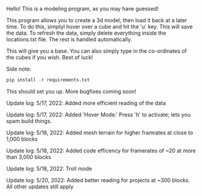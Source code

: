 Hello! This is a modeling program, as you may have guessed!

This program allows you to create a 3d model, then load it back at a later time. To do this, simplyl hover over a cube and hit the 'u' key. This will save the data. To refresh the data, simply delete everything inside the locations.txt file. The rest is handled automatically.

This will give you a base. You can also simply type in the co-ordinates of the cubes if you wish. Best of luck!

Side note:

```python
pip install -r requirements.txt
```

This should set you up. More bugfixes coming soon!

Update log: 5/17, 2022: Added more efficient reading of the data

Update log: 5/17, 2022: Added 'Hover Mode.' Press 'h' to activate; lets you spam build things.

Update log: 5/18, 2022: Added mesh terrain for higher framrates at close to 1,000 blocks

Update log: 5/18, 2022: Added code efficency for framerates of ~20 at more than 3,000 blocks

Update log: 5/18, 2022: Troll mode

Update log: 5/20, 2022: Added better reading for projects at ~300 blocks. All other updates still apply